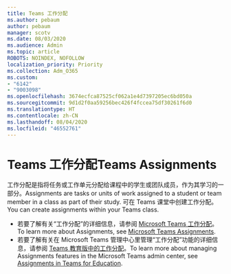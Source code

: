 ```yaml
---
title: Teams 工作分配
ms.author: pebaum
author: pebaum
manager: scotv
ms.date: 08/03/2020
ms.audience: Admin
ms.topic: article
ROBOTS: NOINDEX, NOFOLLOW
localization_priority: Priority
ms.collection: Adm_O365
ms.custom:
- "6142"
- "9003098"
ms.openlocfilehash: 3674ecfca87525cf062a1e4d7397205ec6bd050a
ms.sourcegitcommit: 9d1d2f0aa59256bec426f4fccea75df30261f6d0
ms.translationtype: HT
ms.contentlocale: zh-CN
ms.lasthandoff: 08/04/2020
ms.locfileid: "46552761"
---
```

# <a name="teams-assignments"></a><span data-ttu-id="418a9-102">Teams 工作分配</span><span class="sxs-lookup"><span data-stu-id="418a9-102">Teams Assignments</span></span>

<span data-ttu-id="418a9-103">工作分配是指将任务或工作单元分配给课程中的学生或团队成员，作为其学习的一部分。</span><span class="sxs-lookup"><span data-stu-id="418a9-103">Assignments are tasks or units of work assigned to a student or team member in a class as part of their study.</span></span> <span data-ttu-id="418a9-104">可在 Teams 课堂中创建工作分配。</span><span class="sxs-lookup"><span data-stu-id="418a9-104">You can create assignments within your Teams class.</span></span>

- <span data-ttu-id="418a9-105">若要了解有关“工作分配”的详细信息，请参阅 [Microsoft Teams 工作分配](https://support.microsoft.com/zh-CN/office/microsoft-teams-5aa4431a-8a3c-4aa5-87a6-b6401abea114#ID0EAABAAA=Assignments)。</span><span class="sxs-lookup"><span data-stu-id="418a9-105">To learn more about Assignments, see [Microsoft Teams Assignments](https://support.microsoft.com/zh-CN/office/microsoft-teams-5aa4431a-8a3c-4aa5-87a6-b6401abea114#ID0EAABAAA=Assignments).</span></span>
- <span data-ttu-id="418a9-106">若要了解有关在 Microsoft Teams 管理中心里管理“工作分配”功能的详细信息，请参阅 [Teams 教育版中的工作分配](https://docs.microsoft.com/microsoftteams/expand-teams-across-your-org/assignments-in-teams)。</span><span class="sxs-lookup"><span data-stu-id="418a9-106">To learn more about managing Assignments features in the Microsoft Teams admin center, see [Assignments in Teams for Education](https://docs.microsoft.com/microsoftteams/expand-teams-across-your-org/assignments-in-teams).</span></span>